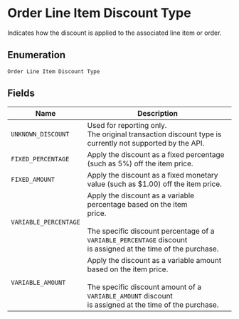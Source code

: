 
# Order Line Item Discount Type

Indicates how the discount is applied to the associated line item or order.

## Enumeration

`Order Line Item Discount Type`

## Fields

| Name | Description |
|  --- | --- |
| `UNKNOWN_DISCOUNT` | Used for reporting only.<br>The original transaction discount type is currently not supported by the API. |
| `FIXED_PERCENTAGE` | Apply the discount as a fixed percentage (such as 5%) off the item price. |
| `FIXED_AMOUNT` | Apply the discount as a fixed monetary value (such as $1.00) off the item price. |
| `VARIABLE_PERCENTAGE` | Apply the discount as a variable percentage based on the item<br>price.<br><br>The specific discount percentage of a `VARIABLE_PERCENTAGE` discount<br>is assigned at the time of the purchase. |
| `VARIABLE_AMOUNT` | Apply the discount as a variable amount based on the item price.<br><br>The specific discount amount of a `VARIABLE_AMOUNT` discount<br>is assigned at the time of the purchase. |

